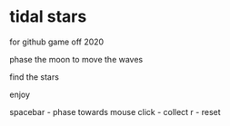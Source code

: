 # tidal stars

for github game off 2020

phase the moon to move the waves

find the stars

enjoy

spacebar - phase towards mouse
click - collect
r - reset